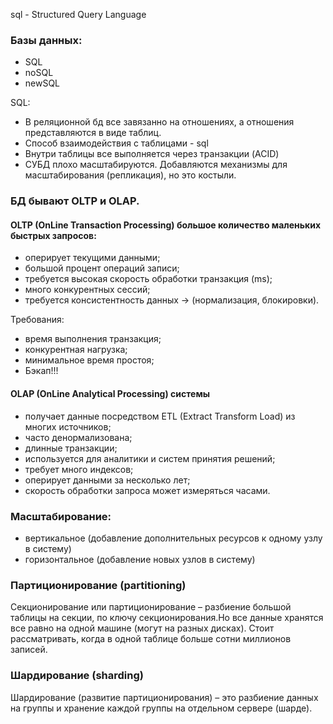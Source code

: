 sql - Structured Query Language

### Базы данных:
- SQL
- noSQL
- newSQL

SQL:
- В реляционной бд все завязанно на отношениях, а отношения представляются в виде таблиц.
- Способ взаимодействия с таблицами - sql
- Внутри таблицы все выполняется через транзакции (ACID)
- СУБД плохо масштабируются. Добавляются механизмы для масштабирования (репликация), но это костыли.

### БД бывают OLTP и OLAP.

#### OLTP (OnLine Transaction Processing) большое количество маленьких быстрых запросов:
- оперирует текущими данными;
- большой процент операций записи;
- требуется высокая скорость обработки транзакция (ms);
- много конкурентных сессий;
- требуется консистентность данных -> (нормализация, блокировки).

Требования:
- время выполнения транзакция;
- конкурентная нагрузка;
- минимальное время простоя;
- Бэкап!!!

#### OLAP (OnLine Analytical Processing) системы
- получает данные посредством ETL (Extract Transform Load) из многих
источников;
- часто денормализована;
- длинные транзакции;
- используется для аналитики и систем принятия решений;
- требует много индексов;
- оперирует данными за несколько лет;
- скорость обработки запроса может измеряться часами.

### Масштабирование:
- вертикальное (добавление дополнительных ресурсов к одному узлу в систему)
- горизонтальное (добавление новых узлов в систему)

### Партиционирование (partitioning)
Секционирование или партиционирование – разбиение большой таблицы на секции, по ключу секционирования.Но все данные хранятся все равно на одной машине (могут на разных дисках). Стоит рассматривать, когда в одной таблице больше сотни миллионов записей.

### Шардирование (sharding)
Шардирование (развитие партиционирования) – это разбиение данных на группы и хранение каждой группы на отдельном сервере (шарде). 

